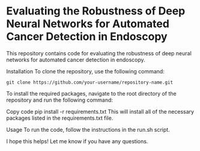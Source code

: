 # Evaluating the Robustness of Deep Neural Networks for Automated Cancer Detection in Endoscopy
This repository contains code for evaluating the robustness of deep neural networks for automated cancer detection in endoscopy.

Installation
To clone the repository, use the following command:

```
git clone https://github.com/your-username/repository-name.git
```
To install the required packages, navigate to the root directory of the repository and run the following command:

Copy code
pip install -r requirements.txt
This will install all of the necessary packages listed in the requirements.txt file.

Usage
To run the code, follow the instructions in the run.sh script.

I hope this helps! Let me know if you have any questions.
